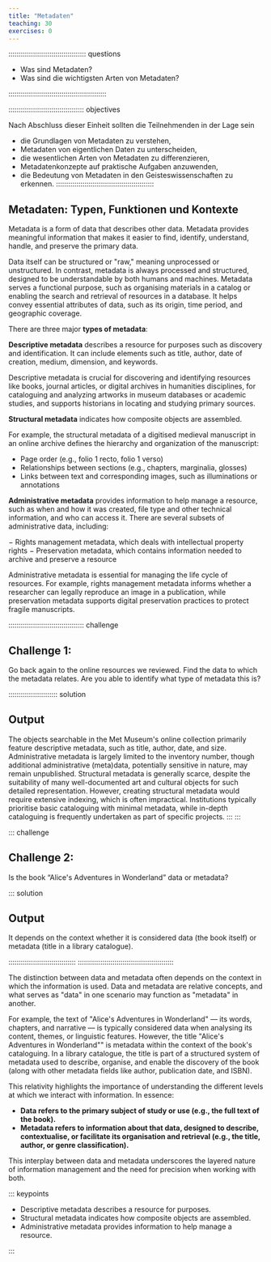 ```yaml
---
title: "Metadaten"
teaching: 30
exercises: 0
---
```


:::::::::::::::::::::::::::::::::::::: questions 

- Was sind Metadaten?
- Was sind die wichtigsten Arten von Metadaten?

::::::::::::::::::::::::::::::::::::::::::::::::

::::::::::::::::::::::::::::::::::::: objectives

Nach Abschluss dieser Einheit sollten die Teilnehmenden in der Lage sein  

- die Grundlagen von Metadaten zu verstehen,
- Metadaten von eigentlichen Daten zu unterscheiden,
- die wesentlichen Arten von Metadaten zu differenzieren,
- Metadatenkonzepte auf praktische Aufgaben anzuwenden,
- die Bedeutung von Metadaten in den Geisteswissenschaften zu erkennen.
::::::::::::::::::::::::::::::::::::::::::::::::    
  
## Metadaten: Typen, Funktionen und Kontexte

Metadata is a form of data that describes other data. Metadata provides meaningful information that makes it easier to find, identify, understand, handle, and preserve the primary data.

Data itself can be structured or "raw," meaning unprocessed or unstructured. In contrast, metadata is always processed and structured, designed to be understandable by both humans and machines. Metadata serves a functional purpose, such as organising materials in a catalog or enabling the search and retrieval of resources in a database. It helps convey essential attributes of data, such as its origin, time period, and geographic coverage.

There are three major **types of metadata**:

**Descriptive metadata** describes a resource for purposes such as discovery and identification. It can include elements such as title, author, date of creation, medium, dimension, and keywords.

Descriptive metadata is crucial for discovering and identifying resources like books, journal articles, or digital archives in humanities disciplines, for cataloguing and analyzing artworks in museum databases or academic studies, and supports historians in locating and studying primary sources.

**Structural metadata** indicates how composite objects are assembled.

For example, the structural metadata of a digitised medieval manuscript in an online archive defines the hierarchy and organization of the manuscript:

- Page order (e.g., folio 1 recto, folio 1 verso)
- Relationships between sections (e.g., chapters, marginalia, glosses)
- Links between text and corresponding images, such as illuminations or annotations

**Administrative metadata** provides information to help manage a resource, such as when and how it was created, file type and other technical information, and who can access it. There are several subsets of administrative data, including: 

− Rights management metadata, which deals with intellectual property rights
− Preservation metadata, which contains information needed to archive and preserve a resource

Administrative metadata is essential for managing the life cycle of resources. For example, rights management metadata informs whether a researcher can legally reproduce an image in a publication, while preservation metadata supports digital preservation practices to protect fragile manuscripts.


::::::::::::::::::::::::::::::::::::: challenge 

## Challenge 1: 

Go back again to the online resources we reviewed. Find the data to which the metadata relates. Are you able to identify what type of metadata this is? 

:::::::::::::::::::::::: solution 

## Output
The objects searchable in the Met Museum's online collection primarily feature descriptive metadata, such as title, author, date, and size. Administrative metadata is largely limited to the inventory number, though additional administrative (meta)data, potentially sensitive in nature, may remain unpublished. Structural metadata is generally scarce, despite the suitability of many well-documented art and cultural objects for such detailed representation. However, creating structural metadata would require extensive indexing, which is often impractical. Institutions typically prioritise basic cataloguing with minimal metadata, while in-depth cataloguing is frequently undertaken as part of specific projects.
:::
:::  
    
::: challenge
## Challenge 2: 

Is the book “Alice's Adventures in Wonderland” data or metadata?

::: solution 

## Output
It depends on the context whether it is considered data (the book itself) or metadata (title in a library catalogue). 

:::::::::::::::::::::::::::::::::
:::::::::::::::::::::::::::::::::::::::::::::::  
  
The distinction between data and metadata often depends on the context in which the information is used. Data and metadata are relative concepts, and what serves as "data" in one scenario may function as "metadata" in another.

For example, the text of "Alice's Adventures in Wonderland" — its words, chapters, and narrative — is typically considered data when analysing its content, themes, or linguistic features. However, the title "Alice's Adventures in Wonderland"" is metadata within the context of the book's cataloguing. In a library catalogue, the title is part of a structured system of metadata used to describe, organise, and enable the discovery of the book (along with other metadata fields like author, publication date, and ISBN).

This relativity highlights the importance of understanding the different levels at which we interact with information. In essence:

- **Data refers to the primary subject of study or use (e.g., the full text of the book).**
- **Metadata refers to information about that data, designed to describe, contextualise, or facilitate its organisation and retrieval (e.g., the title, author, or genre classification).**

This interplay between data and metadata underscores the layered nature of information management and the need for precision when working with both.
    
    
::: keypoints

- Descriptive metadata describes a resource for purposes.
- Structural metadata indicates how composite objects are assembled.
- Administrative metadata provides information to help manage a resource.

:::
